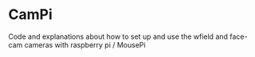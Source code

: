 # CamPi
Code and explanations about how to set up and use the wfield and face-cam cameras with raspberry pi / MousePi
